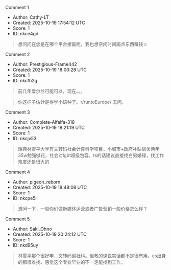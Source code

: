 Comment 1

- Author: Cathy-LT
- Created: 2025-10-19 17:54:12 UTC
- Score: 1
- ID: nkce4gd

> 想问问在您是在哪个平台接画呢，我也想空闲时间画点东西赚钱☺️

Comment 2

- Author: Prestigious-Frame442
- Created: 2025-10-19 18:00:28 UTC
- Score: 1
- ID: nkcfh2g

> 前几年爱尔兰可能可以，现在。。。

> 你这样子估计是得学小语种了。r/runtoEurope/ 去问。

Comment 3

- Author: Complete-Alfalfa-318
- Created: 2025-10-19 18:21:19 UTC
- Score: 1
- ID: nkcjv53

> 瑞典林雪平大学有文转码社会计算科学项目，小城市+政府补贴宿舍两年35w勉强够花，社会对lgbt超级包容，ts的话建议直接找白男婚绿，找工作难度还是很大的

Comment 4

- Author: pigeon_reborn
- Created: 2025-10-19 18:48:08 UTC
- Score: 1
- ID: nkcpe5l

> 想问一下，一般你们做新媒体运营或者广告营销一般价格怎么样？

Comment 5

- Author: Saki_Ohno
- Created: 2025-10-19 20:24:12 UTC
- Score: 1
- ID: nkd95uy

> 林雪平那个很好申，文转码偏社科。但教的课说实话都不是很有用。cs出身的都很难找，感觉这个专业毕业的不一定能找到工作。
